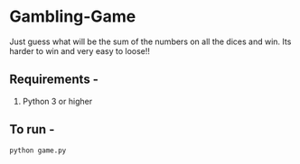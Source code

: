 # Gambling-Game
Just guess what will be the sum of the numbers on all the dices and win.
Its harder to win and very easy to loose!!

## Requirements -
1. Python 3 or higher 

## To run -

   ```
   python game.py
   ```
